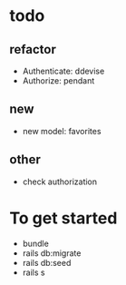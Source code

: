 # todo 
## refactor
- Authenticate: ddevise
- Authorize: pendant
## new
- new model: favorites
## other
- check authorization

# To get started
- bundle
- rails db:migrate
- rails db:seed
- rails s